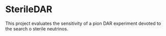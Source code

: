 # SterileDAR

This project evaluates the sensitivity of a pion DAR experiment devoted to the search o sterile neutrinos.
